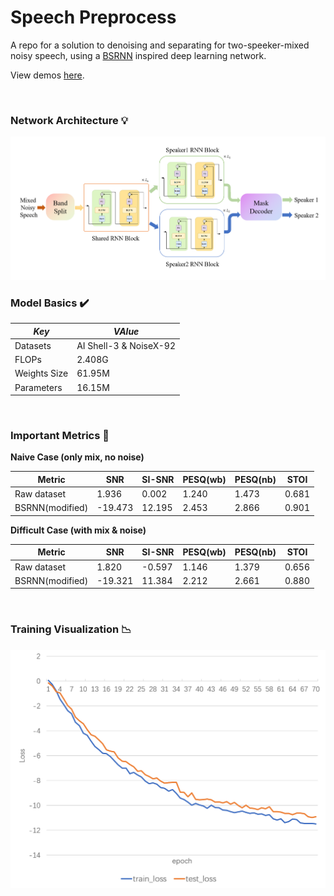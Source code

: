 # Speech Preprocess

A repo for a solution to denoising and separating for two-speeker-mixed noisy speech, using a [BSRNN](https://arxiv.org/abs/2209.15174) inspired deep learning network.

View demos [here](https://harsh-lawyer-1d0.notion.site/Speech-Preprocess-3d33405d571840148e6b70c87edf3731?pvs=4).

<br/>

### Network Architecture 💡

![Struture](md/structure.png)

### Model Basics ✔️

|*Key*         | *VAlue*                  |
| ----------- | ---------------------- |
| Datasets     | AI Shell-3 & NoiseX-92 |
| FLOPs       | 2.408G                 |
| Weights Size | 61.95M                 |
| Parameters  | 16.15M                 |

<br/>

### Important Metrics 🧭
**Naive Case (only mix, no noise)**

| Metric          | SNR     | SI-SNR | PESQ(wb) | PESQ(nb) | STOI  |
| --------------- | ------- | ------ | -------- | -------- | ----- |
| Raw dataset     | 1.936   | 0.002  | 1.240    | 1.473    | 0.681 |
| BSRNN(modified) | -19.473 | 12.195 | 2.453    | 2.866    | 0.901 |



**Difficult Case (with mix & noise)**

| Metric          | SNR     | SI-SNR | PESQ(wb) | PESQ(nb) | STOI  |
| --------------- | ------- | ------ | -------- | -------- | ----- |
| Raw dataset     | 1.820   | -0.597 | 1.146    | 1.379    | 0.656 |
| BSRNN(modified) | -19.321 | 11.384 | 2.212    | 2.661    | 0.880 |

<br/>

### Training Visualization 📉
![Train](md/train.png)
